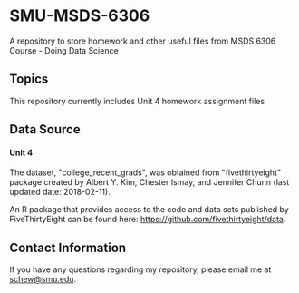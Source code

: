 # SMU-MSDS-6306
A repository to store homework and other useful files from MSDS 6306 Course - Doing Data Science

## Topics
This repository currently includes Unit 4 homework assignment files 

## Data Source
#### Unit 4
The dataset, "college_recent_grads", was obtained from "fivethirtyeight" package created by Albert Y. Kim, Chester Ismay, and Jennifer Chunn (last updated date: 2018-02-11).

An R package that provides access to the code and data sets published by FiveThirtyEight can be found here: https://github.com/fivethirtyeight/data. 


## Contact Information
If you have any questions regarding my repository, please email me at schew@smu.edu. 
